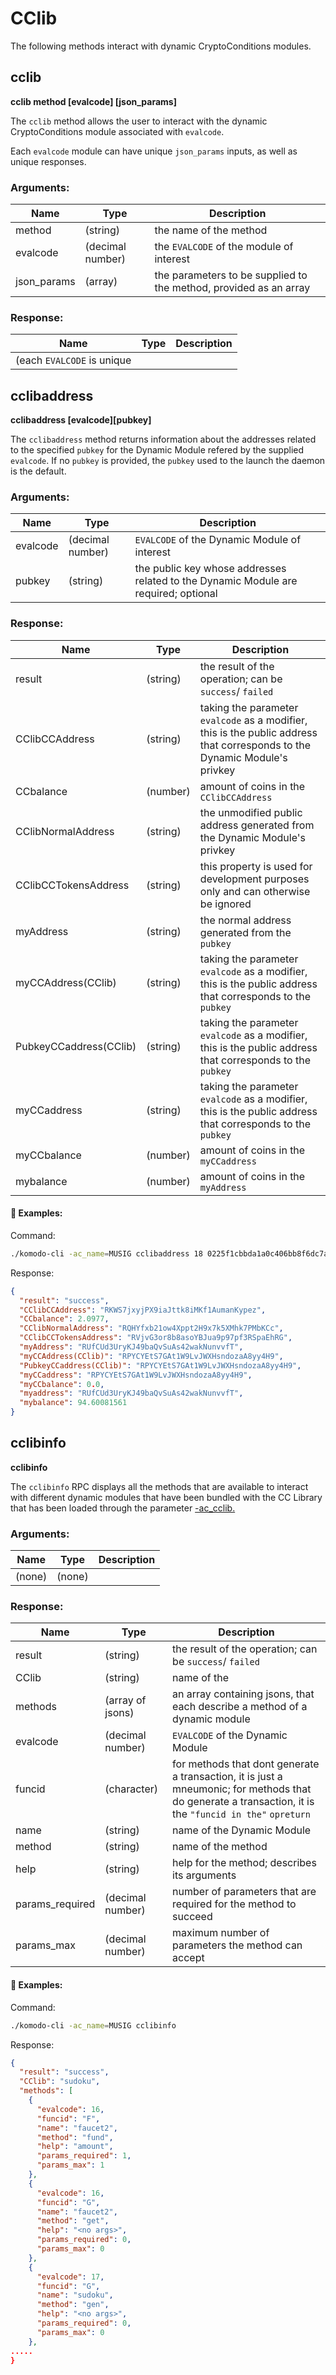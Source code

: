 # CClib

The following methods interact with dynamic CryptoConditions modules.

## cclib

**cclib method [evalcode] [json_params]**

The `cclib` method allows the user to interact with the dynamic CryptoConditions module associated with `evalcode`.

Each `evalcode` module can have unique `json_params` inputs, as well as unique responses.

### Arguments:

| Name        | Type             | Description                                         |
| ----------- | ---------------- | --------------------------------------------------- |
| method      | (string)         | the name of the method                                  |
| evalcode    | (decimal number) | the `EVALCODE` of the module of interest        |
| json_params | (array)          | the parameters to be supplied to the method, provided as an array |

### Response:

| Name        | Type             | Description                                         |
| ----------- | ---------------- | --------------------------------------------------- |
| (each `EVALCODE` is unique |||

## cclibaddress

**cclibaddress [evalcode][pubkey]**

The `cclibaddress` method returns information about the addresses related to the specified `pubkey` for the Dynamic Module refered by the supplied `evalcode`. If no `pubkey` is provided, the `pubkey` used to the launch the daemon is the default.

### Arguments:

| Name     | Type             | Description                                                                         |
| -------- | ---------------- | ----------------------------------------------------------------------------------- |
| evalcode | (decimal number) | `EVALCODE` of the Dynamic Module of interest                                        |
| pubkey   | (string)         | the public key whose addresses related to the Dynamic Module are required; optional |

### Response:

| Name                   | Type     | Description                                                                                                                |
| ---------------------- | -------- | -------------------------------------------------------------------------------------------------------------------------- |
| result                 | (string) | the result of the operation; can be `success`/ `failed`                                                                    |
| CClibCCAddress         | (string) | taking the parameter `evalcode` as a modifier, this is the public address that corresponds to the Dynamic Module's privkey |
| CCbalance              | (number) | amount of coins in the `CClibCCAddress`                                                                                    |
| CClibNormalAddress     | (string) | the unmodified public address generated from the Dynamic Module's privkey                                                  |
| CClibCCTokensAddress   | (string) | this property is used for development purposes only and can otherwise be ignored                                           |
| myAddress              | (string) | the normal address generated from the `pubkey`                                                                             |
| myCCAddress(CClib)     | (string) | taking the parameter `evalcode` as a modifier, this is the public address that corresponds to the `pubkey`                 |
| PubkeyCCaddress(CClib) | (string) | taking the parameter `evalcode` as a modifier, this is the public address that corresponds to the `pubkey`                 |
| myCCaddress            | (string) | taking the parameter `evalcode` as a modifier, this is the public address that corresponds to the `pubkey`                 |
| myCCbalance            | (number) | amount of coins in the `myCCaddress`                                                                                       |
| mybalance              | (number) | amount of coins in the `myAddress`                                                                                         |

#### :pushpin: Examples:

Command:

```bash
./komodo-cli -ac_name=MUSIG cclibaddress 18 0225f1cbbda1a0c406bb8f6dc7a589d88b2f9e28cd4fdb3f59139f8aff1f5d270a
```

Response:

```json
{
  "result": "success",
  "CClibCCAddress": "RKWS7jxyjPX9iaJttk8iMKf1AumanKypez",
  "CCbalance": 2.0977,
  "CClibNormalAddress": "RQHYfxb21ow4Xppt2H9x7k5XMhk7PMbKCc",
  "CClibCCTokensAddress": "RVjvG3or8b8asoYBJua9p97pf3RSpaEhRG",
  "myAddress": "RUfCUd3UryKJ49baQvSuAs42wakNunvvfT",
  "myCCAddress(CClib)": "RPYCYEtS7GAt1W9LvJWXHsndozaA8yy4H9",
  "PubkeyCCaddress(CClib)": "RPYCYEtS7GAt1W9LvJWXHsndozaA8yy4H9",
  "myCCaddress": "RPYCYEtS7GAt1W9LvJWXHsndozaA8yy4H9",
  "myCCbalance": 0.0,
  "myaddress": "RUfCUd3UryKJ49baQvSuAs42wakNunvvfT",
  "mybalance": 94.60081561
}
```

## cclibinfo

**cclibinfo**

The `cclibinfo` RPC displays all the methods that are available to interact with different dynamic modules that have been bundled with the CC Library that has been loaded through the parameter [-ac_cclib.](../../installations/asset-chain-parameters.html#ac-cclib)

### Arguments:

| Name   | Type   | Description |
| ------ | ------ | ----------- |
| (none) | (none) |

### Response:

| Name            | Type             | Description                                                                                                                                              |
| --------------- | ---------------- | -------------------------------------------------------------------------------------------------------------------------------------------------------- |
| result          | (string)         | the result of the operation; can be `success`/ `failed`                                                                                                  |
| CClib           | (string)         | name of the                                                                                                                                              |
| methods         | (array of jsons) | an array containing jsons, that each describe a method of a dynamic module                                                                               |
| evalcode        | (decimal number) | `EVALCODE` of the Dynamic Module                                                                                                                         |
| funcid          | (character)      | for methods that dont generate a transaction, it is just a mneumonic; for methods that do generate a transaction, it is the `"funcid in the"` `opreturn` |
| name            | (string)         | name of the Dynamic Module                                                                                                                               |
| method          | (string)         | name of the method                                                                                                                                       |
| help            | (string)         | help for the method; describes its arguments                                                                                                             |
| params_required | (decimal number) | number of parameters that are required for the method to succeed                                                                                         |
| params_max      | (decimal number) | maximum number of parameters the method can accept                                                                                                       |

#### :pushpin: Examples:

Command:

```bash
./komodo-cli -ac_name=MUSIG cclibinfo
```

Response:

```json
{
  "result": "success",
  "CClib": "sudoku",
  "methods": [
    {
      "evalcode": 16,
      "funcid": "F",
      "name": "faucet2",
      "method": "fund",
      "help": "amount",
      "params_required": 1,
      "params_max": 1
    },
    {
      "evalcode": 16,
      "funcid": "G",
      "name": "faucet2",
      "method": "get",
      "help": "<no args>",
      "params_required": 0,
      "params_max": 0
    },
    {
      "evalcode": 17,
      "funcid": "G",
      "name": "sudoku",
      "method": "gen",
      "help": "<no args>",
      "params_required": 0,
      "params_max": 0
    },
.....
}
```
